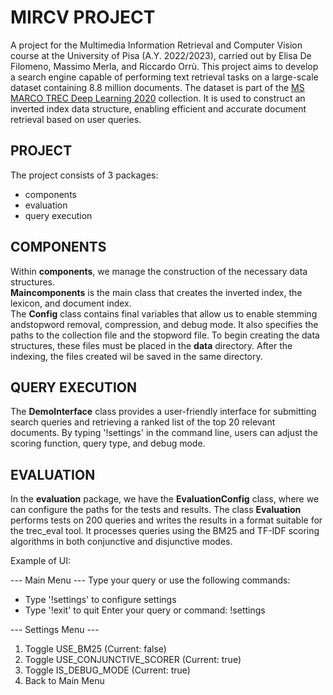 # MIRCV PROJECT

A project for the Multimedia Information Retrieval and Computer Vision course at the University of Pisa (A.Y. 2022/2023), carried out by Elisa De Filomeno, Massimo Merla, and Riccardo Orrù.
This project aims to develop a search engine capable of performing text retrieval tasks on a large-scale dataset containing 8.8 million documents. 
The dataset is part of the [MS MARCO TREC Deep Learning 2020](https://microsoft.github.io/msmarco/TREC-Deep-Learning-2020) collection. 
It is used to construct an inverted index data structure, enabling efficient and accurate document retrieval based on user queries.

## PROJECT
The project consists of 3 packages:
- components
- evaluation
- query execution


## COMPONENTS
Within **components**, we manage the construction of the necessary data structures.  
**Maincomponents** is the main class that creates the inverted index, the lexicon, and document index.  
The **Config** class contains final variables that allow us to enable stemming andstopword removal, compression, and debug mode. 
It also specifies the paths to the collection file and the stopword file. To begin creating the data structures, these files must be placed in the **data** directory.
After the indexing, the files created wil be saved in the same directory.

## QUERY EXECUTION
The **DemoInterface** class provides a user-friendly interface for submitting search queries and retrieving a ranked list of the top 20 relevant documents. 
By typing '!settings' in the command line, users can adjust the scoring function, query type, and debug mode.

## EVALUATION
In the **evaluation** package, we have the **EvaluationConfig** class, where we can configure the paths for the tests and results. 
The class **Evaluation** performs tests on 200 queries and writes the results in a format suitable for the trec_eval tool.
It processes queries using the BM25 and TF-IDF scoring algorithms in both conjunctive and disjunctive modes.




Example of UI:

--- Main Menu ---
Type your query or use the following commands:
- Type '!settings' to configure settings
- Type '!exit' to quit
Enter your query or command: !settings

--- Settings Menu ---
1. Toggle USE_BM25 (Current: false)
2. Toggle USE_CONJUNCTIVE_SCORER (Current: true)
3. Toggle IS_DEBUG_MODE (Current: true)
4. Back to Main Menu
